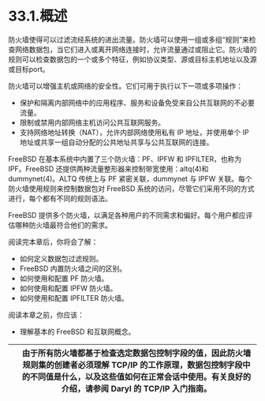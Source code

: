 # 33.1.概述

防火墙使得可以过滤流经系统的进出流量。防火墙可以使用一组或多组“规则”来检查网络数据包，当它们进入或离开网络连接时，允许流量通过或阻止它。防火墙的规则可以检查数据包的一个或多个特征，例如协议类型、源或目标主机地址以及源或目标port。

防火墙可以增强主机或网络的安全性。它们可用于执行以下一项或多项操作：

* 保护和隔离内部网络中的应用程序、服务和设备免受来自公共互联网的不必要流量。
* 限制或禁用内部网络主机访问公共互联网服务。
* 支持网络地址转换（NAT），允许内部网络使用私有 IP 地址，并使用单个 IP 地址或共享一组自动分配的公共地址共享与公共互联网的连接。

FreeBSD 在基本系统中内置了三个防火墙：PF、IPFW 和 IPFILTER，也称为 IPF。FreeBSD 还提供两种流量整形器来控制带宽使用：altq(4)和 dummynet(4)。ALTQ 传统上与 PF 紧密关联，dummynet 与 IPFW 关联。每个防火墙使用规则来控制数据包对 FreeBSD 系统的访问，尽管它们采用不同的方式进行，每个都有不同的规则语法。

FreeBSD 提供多个防火墙，以满足各种用户的不同需求和偏好。每个用户都应评估哪种防火墙最符合他们的需求。

阅读完本章后，你将会了解：

* 如何定义数据包过滤规则。
* FreeBSD 内置防火墙之间的区别。
* 如何使用和配置 PF 防火墙。
* 如何使用和配置 IPFW 防火墙。
* 如何使用和配置 IPFILTER 防火墙。

阅读本章之前，你应该：

* 理解基本的 FreeBSD 和互联网概念。

|  | 由于所有防火墙都基于检查选定数据包控制字段的值，因此防火墙规则集的创建者必须理解 TCP/IP 的工作原理，数据包控制字段中的不同值是什么，以及这些值如何在正常会话中使用。有关良好的介绍，请参阅 Daryl 的 TCP/IP 入门指南。|
| -- | ----------------------------------------------------------------------------------------------------------------------------------------------------------------------------------------------------------------------- |
